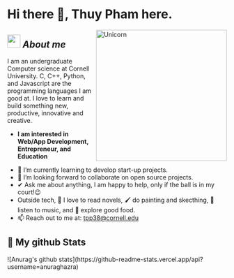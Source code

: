 # Hi there 👋, Thuy Pham here. 

<img align="right" width=300px alt="Unicorn" src="https://c.tenor.com/GN73MKBawZYAAAAi/busy-cute.gif" />

## <img src="https://media.giphy.com/media/ObNTw8Uzwy6KQ/giphy.gif" width="30px">&nbsp;***About me***

I am an undergraduate Computer science at Cornell University. C, C++, Python, and Javascript are the programming languages I am good at. I love to learn and build something new, productive, innovative and creative.

* **I am interested in Web/App Development, Entrepreneur, and Education**
- 🌱 I’m currently learning to develop start-up projects.
- 👯 I’m looking forward to collaborate on open source projects.
- ✔ Ask me about anything, I am happy to help, only if the ball is in my court!😉<br>
- Outside tech, 📖 I love to read novels, 🖌️ do painting and skecthing, 🎵 listen to music, and 🌴 explore good food.
- 📫 Reach out to me at: <a href="tpp38@cornell.edu">tpp38@cornell.edu</a>

<h2>👀 My github Stats</h2>
![Anurag's github stats](https://github-readme-stats.vercel.app/api?username=anuraghazra)
